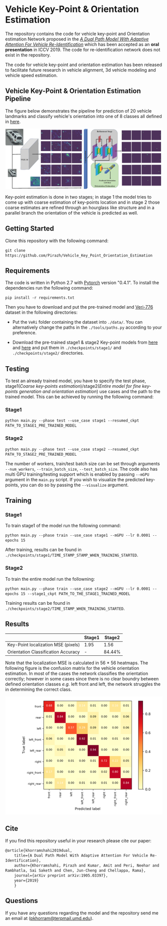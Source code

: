 # Vehicle Key-Point & Orientation Estimation

The repository contains the code for vehicle key-point and Orientation estimation Network proposed in the [*A Dual Path Model With Adaptive Attention For Vehicle Re-Identification*](https://arxiv.org/pdf/1905.03397.pdf) which has been accepted as an **oral presentation** in ICCV 2019. The code for re-identification network does not exist in the repository.

The code for vehicle key-point and orientation estimation has been released to facilitate future research in vehicle alignment, 3d vehicle modeling and vehicle speed estimation.   

## Vehicle Key-Point & Orientation Estimation Pipeline

The figure below demonstrates the pipeline for prediction of 20 vehicle landmarks and classify vehicle's orientation into one of 8 classes all defined in [here](https://github.com/Zhongdao/VehicleReIDKeyPointData).

![Pipeline](./Figures/KP_net.jpg)

Key-point estimation is done in two stages; in stage 1 the model tries to come up with coarse estimation of key-points location and in stage 2 those coarse estimates are refined through an hourglass like structure and in a parallel branch the orientation of the vehicle is predicted as well.


## Getting Started
Clone this repository with the following command:

```
git clone https://github.com/Pirazh/Vehicle_Key_Point_Orientation_Estimation
```

## Requirements

The code is written in Python 2.7 with [Pytorch](https://pytorch.org) version "0.4.1". To install the dependencies run the following command:

```
pip install -r requirements.txt
```

Then you have to download and put the pre-trained model and [Veri-776](https://vehiclereid.github.io/VeRi/) dataset in the following directories:

- Put the `VeRi` folder containing the dataset into `./data/`. You can alternatively change the paths in the `./tools/paths.py` according to your preference. 

- Download the pre-trained stage1 & stage2 Key-point models from [here](https://drive.google.com/file/d/1fVhlZvjTtYqUUQobntfk8QYuQcYU0bSs/view?usp=sharing) and [here](https://drive.google.com/open?id=16PRFs77j-lc488-z_eEHfvYNeg3sgEfF) and put them in `./checkpoints/stage1/` and `./checkpoints/stage2/` directories.

## Testing 
To test an already trained model, you have to specify the test phase, stage1(*Coarse key-points estimation*)/stage2(*Entire model for fine key-points generation and orientation estimation*) use cases and the path to the trained model. This can be achieved by running the following command:

### Stage1

```
python main.py --phase test --use_case stage1 --resumed_ckpt PATH_TO_STAGE1_PRE_TRAINED_MODEL 
```

### Stage2 

```
python main.py --phase test --use_case stage2 --resumed_ckpt PATH_TO_STAGE2_PRE_TRAINED_MODEL
```

The number of workers, train/test batch size can be set through arguments `--num_workers`, `--train_batch_size`, `--test_batch_size`. The code also has multi GPU training/testing support which is enabled by passing `--mGPU` argument in the `main.py` script. If you wish to visualize the predicted key-points, you can do so by passing the `--visualize` argument.

## Training

### Stage1

To train stage1 of the model run the following command:

```
python main.py --phase train --use_case stage1 --mGPU --lr 0.0001 --epochs 15 
```

After training, results can be found in `./checkpoints/stage1/TIME_STAMP_STAMP_WHEN_TRAINING_STARTED`.

### Stage2

To train the entire model run the followning:

```
python main.py --phase train --use_case stage2 --mGPU --lr 0.0001 --epochs 15 --stage1_ckpt PATH_TO_THE_STAGE1_TRAINED_MODEL
```

Training results can be found in `./checkpoints/stage2/TIME_STAMP_WHEN_TRAINING_STARTED`.

## Results 

|       |  Stage1  |  Stage2  |
| ---------------------------------- | --- | ---------------------- |
|Key-Point localization MSE (pixels) | 1.95 | 1.56 |
| Orientation Classification Accuracy | - | 84.44% |

Note that the localization MSE is calculated in 56 * 56 heatmaps. The following figure is the confusion matrix for the vehicle orientation estimation. In most of the cases the network classifies the orientation correctly; however in some cases since there is no clear boundry between defined orientation classes *e.g.* left front and left, the network struggles the in determining the correct class.

<img src="./Figures/confusion_matrix.png" alt="Orientation_Classification_accuracy"  width=600>

## Cite 

If you find this repository useful in your research please cite our paper:


    @article{khorramshahi2019dual,
        title={A Dual Path Model With Adaptive Attention For Vehicle Re-Identification},
        author={Khorramshahi, Pirazh and Kumar, Amit and Peri, Neehar and Rambhatla, Sai Saketh and Chen, Jun-Cheng and Chellappa, Rama},
        journal={arXiv preprint arXiv:1905.03397},
        year={2019}
        }

## Questions

If you have any questions regarding the model and the repository send me an email at (pkhorram@terpmail.umd.edu).
